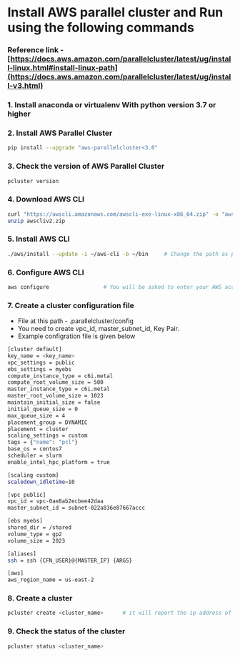 
# Install AWS parallel cluster and Run using the following commands

### Reference link - [https://docs.aws.amazon.com/parallelcluster/latest/ug/install-linux.html#install-linux-path](https://docs.aws.amazon.com/parallelcluster/latest/ug/install-v3.html)

### 1. Install anaconda or virtualenv With python version 3.7 or higher 
### 2. Install AWS Parallel Cluster
```bash
pip install --upgrade "aws-parallelcluster<3.0"
```

### 3. Check the version of AWS Parallel Cluster
```bash
pcluster version
```

### 4. Download AWS CLI
```bash
curl "https://awscli.amazonaws.com/awscli-exe-linux-x86_64.zip" -o "awscliv2.zip"
unzip awscliv2.zip
```

### 5. Install AWS CLI
```bash
./aws/install --update -i ~/aws-cli -b ~/bin     # Change the path as per your requirement
```

### 6. Configure AWS CLI
```bash
aws configure                 # You will be asked to enter your AWS access key and secret key. Ask your admin for the same. You also need to have IAM access.
```

### 7. Create a cluster configuration file

* File at this path - .parallelcluster/config
* You need to create vpc_id, master_subnet_id, Key Pair.
* Example configration file is given below
```bash
[cluster default]
key_name = <key_name>
vpc_settings = public
ebs_settings = myebs
compute_instance_type = c6i.metal
compute_root_volume_size = 500
master_instance_type = c6i.metal
master_root_volume_size = 1023
maintain_initial_size = false
initial_queue_size = 0
max_queue_size = 4
placement_group = DYNAMIC
placement = cluster
scaling_settings = custom
tags = {"name": "pcl"}
base_os = centos7
scheduler = slurm
enable_intel_hpc_platform = true

[scaling custom]
scaledown_idletime=10

[vpc public]
vpc_id = vpc-0ae8ab2ecbee42daa
master_subnet_id = subnet-022a836e87667accc

[ebs myebs]
shared_dir = /shared
volume_type = gp2
volume_size = 2023

[aliases]
ssh = ssh {CFN_USER}@{MASTER_IP} {ARGS}

[aws]
aws_region_name = us-east-2
```

### 8. Create a cluster
```bash
pcluster create <cluster_name>      # it will report the ip address of the master node. ssh to the master node using the ip address.
```

### 9. Check the status of the cluster
```bash
pcluster status <cluster_name>
```
